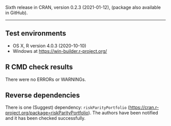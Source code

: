 Sixth release in CRAN, version 0.2.3 (2021-01-12), (package also available in GitHub).

---

## Test environments
* OS X, R version 4.0.3 (2020-10-10)
* Windows at https://win-builder.r-project.org/

## R CMD check results

There were no ERRORs or WARNINGs.

## Reverse dependencies

There is one (Suggest) dependency: `riskParityPortfolio` (https://cran.r-project.org/package=riskParityPortfolio).
The authors have been notified and it has been checked successfully.

